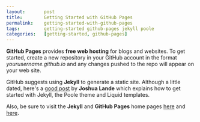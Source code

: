 ```yaml
---
layout:       post
title:        Getting Started with GitHub Pages
permalink:    getting-started-with-github-pages
tags:         getting-started github-pages jekyll poole
categories:   [getting-started, github-pages]
---
```


**GitHub Pages** provides **free web hosting** for blogs and websites. To get started, create a new repository in your GitHub account in the format *yourusername.github.io* and any changes pushed to the repo will appear on your web site.

GitHub suggests using **Jekyll** to generate a static site. Although a little dated, here's a [good post](http://joshualande.com/jekyll-github-pages-poole) by **Joshua Lande** which explains how to get started with Jekyll, the Poole theme and Liquid templates.

Also, be sure to visit the **Jekyll** and **GitHub Pages** home pages [here](https://jekyllrb.com) and [here](https://pages.github.com).